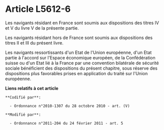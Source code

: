 # Article L5612-6

Les navigants résidant en France sont soumis aux dispositions des titres IV et V du livre V de la présente partie.

Les navigants résidant hors de France sont soumis aux dispositions des titres II et III du présent livre.

Les navigants ressortissants d'un Etat de l'Union européenne, d'un Etat partie à l'accord sur l'Espace économique européen,
de la Confédération suisse ou d'un Etat lié à la France par une convention bilatérale de sécurité sociale bénéficient des
dispositions du présent chapitre, sous réserve des dispositions plus favorables prises en application du traité sur l'Union
européenne.

**Liens relatifs à cet article**

	**Codifié par**:

	  - Ordonnance n°2010-1307 du 28 octobre 2010 - art. (V)

	**Modifié par**:

	  - Ordonnance n°2011-204 du 24 février 2011 - art. 5
